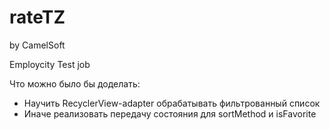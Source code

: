 
# rateTZ
by CamelSoft

Employcity Test job

Что можно было бы доделать:
- Научить RecyclerView-adapter обрабатывать фильтрованный список
- Иначе реализовать передачу состояния для sortMethod и isFavorite
